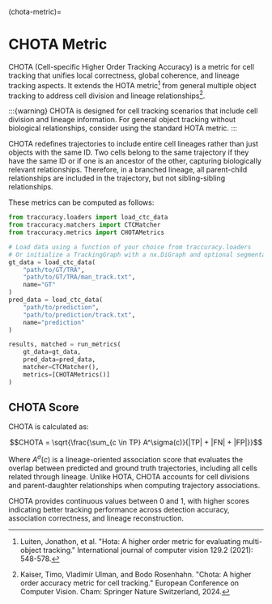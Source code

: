 (chota-metric)=
# CHOTA Metric

CHOTA (Cell-specific Higher Order Tracking Accuracy) is a metric for cell tracking that unifies local correctness, global coherence, and lineage tracking aspects. It extends the HOTA metric[^2] from general multiple object tracking to address cell division and lineage relationships[^1].

:::{warning}
CHOTA is designed for cell tracking scenarios that include cell division and lineage information. For general object tracking without biological relationships, consider using the standard HOTA metric.
:::

CHOTA redefines trajectories to include entire cell lineages rather than just objects with the same ID. Two cells belong to the same trajectory if they have the same ID or if one is an ancestor of the other, capturing biologically relevant relationships.
Therefore, in a branched lineage, all parent-child relationships are included in the trajectory, but not sibling-sibling relationships.

These metrics can be computed as follows:

```python
from traccuracy.loaders import load_ctc_data
from traccuracy.matchers import CTCMatcher
from traccuracy.metrics import CHOTAMetrics

# Load data using a function of your choice from traccuracy.loaders
# Or initialize a TrackingGraph with a nx.DiGraph and optional segmentation arrays
gt_data = load_ctc_data(
    "path/to/GT/TRA",
    "path/to/GT/TRA/man_track.txt",
    name="GT"
)
pred_data = load_ctc_data(
    "path/to/prediction",
    "path/to/prediction/track.txt",
    name="prediction"
)

results, matched = run_metrics(
    gt_data=gt_data,
    pred_data=pred_data,
    matcher=CTCMatcher(),
    metrics=[CHOTAMetrics()]
)
```

## CHOTA Score

CHOTA is calculated as:

$$CHOTA = \sqrt{\frac{\sum_{c \in TP} A^\sigma(c)}{|TP| + |FN| + |FP|}}$$

Where $A^\sigma(c)$ is a lineage-oriented association score that evaluates the overlap between predicted and ground truth trajectories, including all cells related through lineage. Unlike HOTA, CHOTA accounts for cell divisions and parent-daughter relationships when computing trajectory associations.

CHOTA provides continuous values between 0 and 1, with higher scores indicating better tracking performance across detection accuracy, association correctness, and lineage reconstruction.

[^1]: Kaiser, Timo, Vladimír Ulman, and Bodo Rosenhahn. "Chota: A higher order accuracy metric for cell tracking." European Conference on Computer Vision. Cham: Springer Nature Switzerland, 2024.

[^2]: Luiten, Jonathon, et al. "Hota: A higher order metric for evaluating multi-object tracking." International journal of computer vision 129.2 (2021): 548-578.